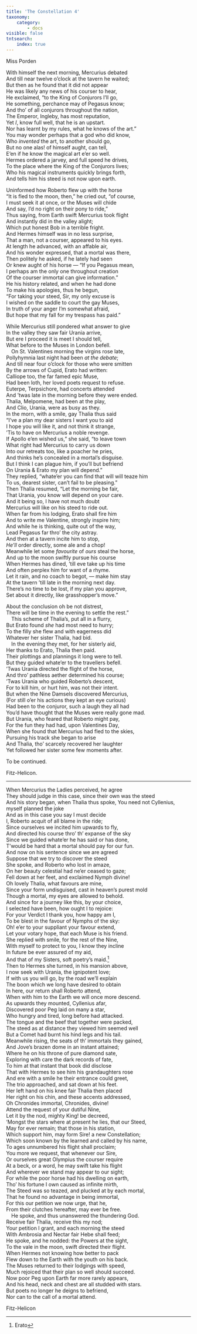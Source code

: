 ```yaml
---
title: 'The Constellation 4'
taxonomy:
    category:
        - docs
visible: false
tntsearch:
    index: true
---
```


<div class="author">Miss Porden</div>

With himself the next morning, Mercurius debated  
And till near twelve o’clock at the tavern he waited;  
But then as he found that it did not appear  
He was likely any news of his courser to hear,  
He exclaimed, “to the King of Conjurors I’ll go,  
He something, perchance may of Pegasus know;  
And tho’ of all conjurors throughout the nation,  
The Emperor, Ingleby, has most reputation,  
Yet *I*, know full well, that he is an upstart.  
Nor has learnt by my rules, what he knows of the art.”  
You may wonder perhaps that a god who did know,  
Who *invented* the art, to another should go,  
But no one alas! of himself aught, can tell,  
E’en if he know the magical art e’er so well.  
Hermes ordered a jarvey, and full speed he drives,  
To the place where the King of the Conjurors lives;  
Who his magical instruments quickly brings forth,  
And tells him his steed is not now upon earth.  
  
Uninformed how Roberto flew up with the horse  
“It is fled to the moon, then,” he cried out, “of course,  
I must seek it <span data-tippy="directly" class="green">at once</span>, or the Muses will chide  
And say, <span data-tippy="on their steed I’d no business" class="green">I’d no right on their pony</span> to ride,”  
Thus saying, from Earth swift Mercurius took flight  
And instantly did in the valley alight;  
Which put <span data-tippy="poor Roberto" class="green">honest Bob</span> in a terrible fright.  
And Hermes himself was in no less surprise,  
That a man, not a courser, appeared to his eyes.  
At length he advanced, with an affable air,  
And his wonder expressed, that a mortal was there,  
Then politely he asked, if he lately had seen  
Or knew aught of his horse — “If you Pegasus mean,  
I perhaps am the only one throughout creation  
Of the courser immortal can give information.”  
He his history related, and when he had done  
To make his apologies, thus he begun,  
“For taking your steed, Sir, my only excuse is  
I wished on the saddle to court the gay Muses,  
In truth of your anger I’m somewhat afraid,  
But hope that my fall for my trespass has paid.”  
  
While Mercurius still pondered what answer to give  
In the valley they saw fair Urania arrive,  
But ere I proceed it is meet I should tell,  
What before to the Muses in London befell.  
&emsp;On St. Valentines morning the virgins rose late,  
Pollyhymnia last night had been *at the debate*;  
And till near four o’clock for those who were smitten  
By the arrows of Cupid, Erato had written:  
Calliope too, the far famed epic Muse,  
Had been loth, her loved poets request to refuse.  
Euterpe, Terpsichore, had concerts attended  
And ’twas late in the morning before they were ended.  
Thalia, Melpomene, had been at the play,  
And Clio, Urania, were as busy as they.  
In the morn, with a smile, gay Thalia thus said  
“I’ve a plan my dear sisters I want you to aid  
I hope you will like it, and not think it strange,  
’Tis to have on Mercurius a noble revenge.  
If Apollo e’en wished us,” she said, “to leave town  
What right had Mercurius to carry us down  
Into our retreats too, like a poacher he pries,  
And thinks he’s concealed in a mortal’s disguise.  
But I think I can plague him, if you’ll but befriend  
On Urania & Erato my plan will depend.”  
They replied, “whate’er you can find that will will teaze him  
To us, dearest sister, can’t fail to be pleasing.”  
Then Thalia resumed, “Let the morning be fair,  
That Urania, you know will depend on your care.  
And it being so, I have not much doubt  
Mercurius will like on his steed to ride out.  
When far from his lodging, Erato shall fire him  
And to write me Valentine, strongly inspire him;  
And while he is thinking, quite out of the way,  
Lead Pegasus far thro’ the city astray.  
And then at a tavern incite him to stop,  
*He’ll* order directly, some ale and a chop!  
Meanwhile let some *favourite* of *ours* steal the horse,  
And up to the moon swiftly pursue his course  
When Hermes has dined, ’till eve take up his time  
And often perplex him for want of a rhyme.  
Let it rain, and no coach to begot, — make him stay  
At the tavern ’till late in the morning next day.  
There’s no time to be lost, if my plan you approve,  
Set about it directly, like grasshopper’s move.”  
  
About the conclusion oh be not distrest,  
There will be time in the evening to settle the rest.”  
&emsp;This scheme of Thalia’s, put all in a flurry,  
But Erato found *she* had most need to hurry;  
To the filly she flew and with eagerness did  
Whatever her sister Thalia, had bid.  
&emsp;In the evening they met, for her sisterly aid,  
Her thanks to Erato, Thalia then paid.  
Their plottings and plannings it long were to tell.  
But they guided whate’er to the travellers befell.  
’Twas Urania directed the flight of the horse,  
And thro’ pathless aether determined his course;  
’Twas Urania who guided Roberto’s descent,  
For to kill him, or hurt him, was not their intent.  
But when the Nine Damsels discovered Mercurius,  
(For still o’er his actions they kept an eye curious)  
Had been to the conjuror, such a laugh they all had  
You’d have thought that the Muses were really gone mad.  
But Urania, who feared that Roberto might pay,  
For the fun they had had, upon Valentines Day,  
When she found that Mercurius had fled to the skies,  
Pursuing his track she began to arise  
And Thalia, tho’ scarcely recovered her laughter  
Yet followed her sister some few moments after.  
  
To be continued.  
  
Fitz-Helicon.  
  
---
  
When Mercurius the Ladies perceived, he agree  
They should judge in this case, since their own was the steed  
<span data-tippy="And was giving the history" class="green">And his story began</span>, when Thalia thus spoke,  You need not Cyllenius, myself planned the joke  
And as in this case you say I must decide  
I, Roberto acquit of all blame in the ride;  
Since ourselves we incited him upwards to fly,  
And directed his course thro’ th’ expanse of the sky  
Since we guided whate’er he has said or has done,  
T’would be hard that a mortal should pay for our fun.  
And now on his sentence since we are agreed  
Suppose that we try to discover the steed  
She spoke, and Roberto who lost in amaze,  
On her beauty celestial had ne’er ceased to gaze;  
Fell down at her feet, and exclaimed Nymph divine!  
Oh lovely Thalia, what favours are mine,  
Since your form undisguised, cast in heaven’s purest mold  
Though a mortal, my eyes are allowed to behold.  
And since for a journey like this, by your choice,  
I selected have been, how ought I to rejoice:  
For your Verdict I thank you, how happy am I,  
To be blest in the favour of Nymphs of the sky:  
Oh! e’er to your suppliant your favour extend,  
Let your votary hope, that each Muse is his friend.  
She replied with smile, for the rest of the Nine,  
With myself to protect to you, I know they incline  
In future be ever assured of my aid,  
And that of my Sisters, soft poetry’s maid.[^1]  
Then to Hermes she turned, in his mansion above,  
I now seek with Urania, the <span data-tippy="thundering" class="green">ignipotent</span> Iove;  
If with us you will go, by the road we’ll explain  
The boon which we long have desired to obtain  
In here, our return shall Roberto attend,  
When with him to the Earth we will once more descend.  
As upwards they mounted, Cyllenius afar,  
Discovered poor Peg laid on many a star,  
Who hungry and tired, long before had attacked.  
The tongue and the beef that together were packed,  
The steed as at distance they viewed him seemed well  
But a Comet <span data-tippy="unkindly had singed off his tail" class="green">had burnt his hind legs and his tail</span>.  
Meanwhile rising, the seats of th’ immortals they gained,  
And Jove’s brazen dome in an instant attained;  
Where he on his throne of pure diamond sate,  
Exploring with care the dark records of fate,  
To him at that instant that book did disclose  
That with Hermes to see him his grandaughters rose  
And ere with a smile he their entrance could greet,  
The trio approached, and sat down at his feet.  
Her left hand on his knee fair Thalia then placed  
Her right on his chin, and these accents addressed,  
Oh <span data-tippy="Grandsire" class="green">Chronides</span> immortal, Chronides, divine!  
Attend the request of your dutiful Nine,  
Let it by the nod, mighty King! be decreed,  
‘Mongst the stars where at present he lies, that our Steed,  
May for ever remain; that those in his station,  
Which support him, may form Sire! a new Constellation;  
Which soon known by the learned and called by his name,  
To ages unnumbered his flight shall proclaim;  
You more we request, that whenever our Sire,  
Or ourselves great Olympius the courser require  
At a beck, or a word, he may swift take his flight  
And wherever we stand may appear to our sight;  
For while the poor horse had his dwelling on earth,  
Tho’ his fortune I own caused as infinite mirth,  
The Steed was so teazed, and plucked at by each mortal,  
That he found no advantage in being immortal,  
For this our petition we now urge, that he,  
From their clutches hereafter, may ever be free.  
&emsp;He spoke, and thus unanswered the thundering God.  
Receive fair Thalia, receive this my nod;  
Your petition I grant, and each morning the steed  
With Ambrosia and Nectar fair Hebe shall feed;  
He spoke, and he nodded: the Powers at the sight,  
To the vale in the moon, swift directed their flight.  
When Hermes not knowing how better to pack  
Flew down to the Earth with the youth on his back.  
The Muses returned to their lodgings with speed,  
Much rejoiced that their plan so well should succeed.  
Now poor Peg upon Earth far more rarely appears,  
And his head, neck and chest are all studded with stars.  
But poets no longer he deigns to befriend,  
Nor can to the call of a mortal attend.  
  
Fitz-Helicon

[^1]: Erato